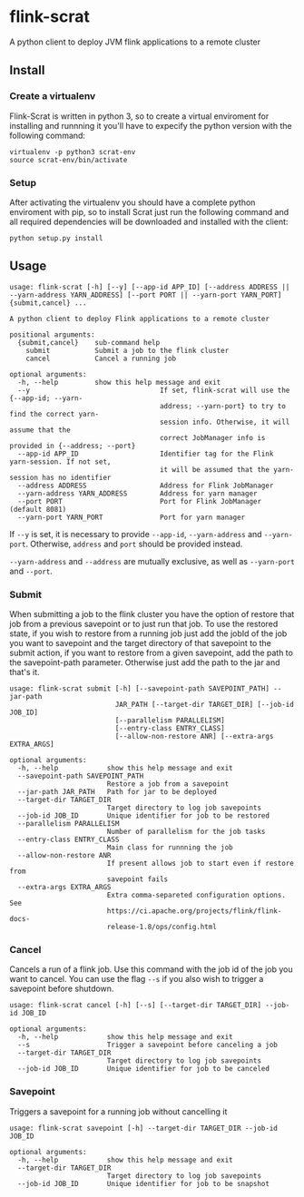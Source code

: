 # flink-scrat
A python client to deploy JVM flink applications to a remote cluster

## Install

### Create a virtualenv

Flink-Scrat is written in python 3, so to create a virtual enviroment for installing and runnning it you'll have to expecify the python version with the following command:
```
virtualenv -p python3 scrat-env
source scrat-env/bin/activate
```
### Setup

After activating the virtualenv you should have a complete python enviroment with pip, so to install Scrat just run the following command and all required dependencies will be downloaded and installed with the client:

```
python setup.py install
```

## Usage

```
usage: flink-scrat [-h] [--y] [--app-id APP_ID] [--address ADDRESS || --yarn-address YARN_ADDRESS] [--port PORT || --yarn-port YARN_PORT] {submit,cancel} ...

A python client to deploy Flink applications to a remote cluster

positional arguments:
  {submit,cancel}    sub-command help
    submit           Submit a job to the flink cluster
    cancel           Cancel a running job

optional arguments:
  -h, --help         show this help message and exit
  --y                                If set, flink-scrat will use the {--app-id; --yarn-
                                     address; --yarn-port} to try to find the correct yarn-
                                     session info. Otherwise, it will assume that the
                                     correct JobManager info is provided in {--address; --port}
  --app-id APP_ID                    Identifier tag for the Flink yarn-session. If not set,
                                     it will be assumed that the yarn-session has no identifier
  --address ADDRESS                  Address for Flink JobManager
  --yarn-address YARN_ADDRESS        Address for yarn manager
  --port PORT                        Port for Flink JobManager (default 8081)
  --yarn-port YARN_PORT              Port for yarn manager
```

If `--y` is set, it is necessary to provide `--app-id`, `--yarn-address` and `--yarn-port`. Otherwise, `address` and `port` should be provided instead.

`--yarn-address` and `--address` are mutually exclusive, as well as `--yarn-port` and `--port`.

### Submit

When submitting a job to the flink cluster you have the option of restore that job from a previous savepoint or to just run that job. To use the restored state, if you wish to restore from a running job just add the jobId of the job you want to savepoint and the target directory of that savepoint to the submit action, if you want to restore from a given savepoint, add the path to the savepoint-path parameter. Otherwise just add the path to the jar and that's it.

```
usage: flink-scrat submit [-h] [--savepoint-path SAVEPOINT_PATH] --jar-path
                          JAR_PATH [--target-dir TARGET_DIR] [--job-id JOB_ID]
                          [--parallelism PARALLELISM]
                          [--entry-class ENTRY_CLASS]
                          [--allow-non-restore ANR] [--extra-args EXTRA_ARGS]

optional arguments:
  -h, --help            show this help message and exit
  --savepoint-path SAVEPOINT_PATH
                        Restore a job from a savepoint
  --jar-path JAR_PATH   Path for jar to be deployed
  --target-dir TARGET_DIR
                        Target directory to log job savepoints
  --job-id JOB_ID       Unique identifier for job to be restored
  --parallelism PARALLELISM
                        Number of parallelism for the job tasks
  --entry-class ENTRY_CLASS
                        Main class for runnning the job
  --allow-non-restore ANR
                        If present allows job to start even if restore from
                        savepoint fails
  --extra-args EXTRA_ARGS
                        Extra comma-separeted configuration options. See
                        https://ci.apache.org/projects/flink/flink-docs-
                        release-1.8/ops/config.html
```
### Cancel

Cancels a run of a flink job. Use this command with the job id of the job you want to cancel. You can use the flag `--s` if you also wish to trigger a savepoint before shutdown.

```
usage: flink-scrat cancel [-h] [--s] [--target-dir TARGET_DIR] --job-id JOB_ID

optional arguments:
  -h, --help            show this help message and exit
  --s                   Trigger a savepoint before canceling a job
  --target-dir TARGET_DIR
                        Target directory to log job savepoints
  --job-id JOB_ID       Unique identifier for job to be canceled
```

### Savepoint

Triggers a savepoint for a running job without cancelling it

```
usage: flink-scrat savepoint [-h] --target-dir TARGET_DIR --job-id JOB_ID

optional arguments:
  -h, --help            show this help message and exit
  --target-dir TARGET_DIR
                        Target directory to log job savepoints
  --job-id JOB_ID       Unique identifier for job to be snapshot
```
